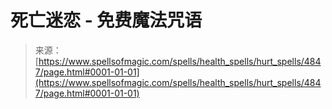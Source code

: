<!--yml

类别：未分类

日期：2024-06-12 18:38:45

-->

# 死亡迷恋 - 免费魔法咒语

> 来源：[https://www.spellsofmagic.com/spells/health_spells/hurt_spells/4847/page.html#0001-01-01](https://www.spellsofmagic.com/spells/health_spells/hurt_spells/4847/page.html#0001-01-01)
